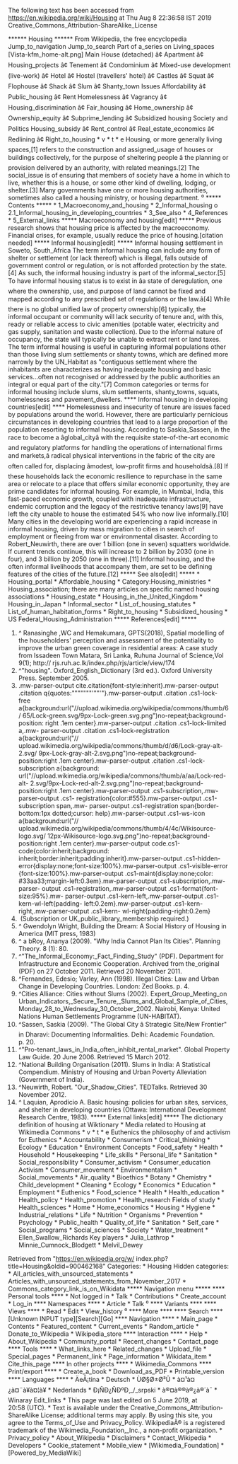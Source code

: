 The following text has been accessed from https://en.wikipedia.org/wiki/Housing at Thu Aug 8 22:36:58 IST 2019
Creative_Commons_Attribution-ShareAlike_License




















****** Housing ******
From Wikipedia, the free encyclopedia
Jump_to_navigation Jump_to_search
Part of a_series on
Living_spaces
[Vista-kfm_home-alt.png]
Main
House (detached) â¢ Apartment â¢ Housing_projects â¢ Tenement â¢ Condominium â¢ Mixed-use
development (live-work) â¢ Hotel â¢ Hostel (travellers' hotel) â¢ Castles â¢ Squat â¢
Flophouse â¢ Shack â¢ Slum â¢ Shanty_town
Issues
Affordability â¢ Public_housing â¢ Rent Homelessness â¢ Vagrancy â¢ Housing_discrimination
â¢ Fair_housing â¢ Home_ownership â¢ Ownership_equity â¢ Subprime_lending â¢ Subsidized
housing
Society and Politics
Housing_subsidy â¢ Rent_control â¢ Real_estate_economics â¢ Redlining â¢ Right_to_housing
    * v
    * t
    * e
Housing, or more generally living spaces,[1] refers to the construction and
assigned_usage of houses or buildings collectively, for the purpose of
sheltering people â the planning or provision delivered by an authority, with
related meanings.[2] The social_issue is of ensuring that members of society
have a home in which to live, whether this is a house, or some other kind of
dwelling, lodging, or shelter.[3] Many governments have one or more housing
authorities, sometimes also called a housing ministry, or housing department.
⁰
***** Contents *****
    * 1_Macroeconomy_and_housing
    * 2_Informal_housing
          o 2.1_Informal_housing_in_developing_countries
    * 3_See_also
    * 4_References
    * 5_External_links
***** Macroeconomy and housing[edit] *****
Previous research shows that housing price is affected by the macroeconomy.
Financial crises, for example, usually reduce the price of housing.[citation
needed]
***** Informal housing[edit] *****
Informal housing settlement in Soweto, South_Africa
The term informal housing can include any form of shelter or settlement (or
lack thereof) which is illegal, falls outside of government control or
regulation, or is not afforded protection by the state.[4] As such, the
informal housing industry is part of the informal_sector.[5] To have informal
housing status is to exist in âa state of deregulation, one where the
ownership, use, and purpose of land cannot be fixed and mapped according to any
prescribed set of regulations or the law.â[4] While there is no global
unified law of property ownership[6] typically, the informal occupant or
community will lack security of tenure and, with this, ready or reliable access
to civic amenities (potable water, electricity and gas supply, sanitation and
waste collection). Due to the informal nature of occupancy, the state will
typically be unable to extract rent or land taxes.
The term informal housing is useful in capturing informal populations other
than those living slum settlements or shanty towns, which are defined more
narrowly by the UN_Habitat as "contiguous settlement where the inhabitants are
characterizes as having inadequate housing and basic services...often not
recognised or addressed by the public authorities an integral or equal part of
the city."[7]
Common categories or terms for informal housing include slums, slum
settlements, shanty_towns, squats, homelessness and pavement_dwellers.
**** Informal housing in developing countries[edit] ****
Homelessness and insecurity of tenure are issues faced by populations around
the world. However, there are particularly pernicious circumstances in
developing countries that lead to a large proportion of the population
resorting to informal housing. According to Saskia_Sassen, in the race to
become a âglobal_cityâ with the requisite state-of-the-art economic and
regulatory platforms for handling the operations of international firms and
markets,â radical physical interventions in the fabric of the city are often
called for, displacing âmodest, low-profit firms and householdsâ.[8]
If these households lack the economic resilience to repurchase in the same area
or relocate to a place that offers similar economic opportunity, they are prime
candidates for informal housing. For example, in Mumbai, India, this fast-paced
economic growth, coupled with inadequate infrastructure, endemic corruption and
the legacy of the restrictive tenancy laws[9] have left the city unable to
house the estimated 54% who now live informally.[10]
Many cities in the developing world are experiencing a rapid increase in
informal housing, driven by mass migration to cities in search of employment or
fleeing from war or environmental disaster. According to Robert_Neuwirth, there
are over 1 billion (one in seven) squatters worldwide. If current trends
continue, this will increase to 2 billion by 2030 (one in four), and 3 billion
by 2050 (one in three).[11] Informal housing, and the often informal
livelihoods that accompany them, are set to be defining features of the cities
of the future.[12]
***** See also[edit] *****
    * Housing_portal
    * Affordable_housing
    * Category:Housing_ministries
    * Housing_association; there are many articles on specific named housing
      associations
    * Housing_estate
    * Housing_in_the_United_Kingdom
    * Housing_in_Japan
    * Informal_sector
    * List_of_housing_statutes
    * List_of_human_habitation_forms
    * Right_to_housing
    * Subsidized_housing
    * US Federal_Housing_Administration
***** References[edit] *****
   1. ^ Ranasinghe ,WC and Hemakumara, GPTS(2018), Spatial modelling of the
      householders' perception and assessment of the potentiality to improve
      the urban green coverage in residential areas: A case study from Issadeen
      Town Matara, Sri Lanka, Ruhuna Journal of Science,Vol 9(1); http://
      rjs.ruh.ac.lk/index.php/rjs/article/view/174
   2. ^"housing". Oxford_English_Dictionary (3rd ed.). Oxford University Press.
      September 2005.
   3. .mw-parser-output cite.citation{font-style:inherit}.mw-parser-output
      .citation q{quotes:"\"""\"""'""'"}.mw-parser-output .citation .cs1-lock-
      free a{background:url("//upload.wikimedia.org/wikipedia/commons/thumb/6/
      65/Lock-green.svg/9px-Lock-green.svg.png")no-repeat;background-position:
      right .1em center}.mw-parser-output .citation .cs1-lock-limited a,.mw-
      parser-output .citation .cs1-lock-registration a{background:url("//
      upload.wikimedia.org/wikipedia/commons/thumb/d/d6/Lock-gray-alt-2.svg/
      9px-Lock-gray-alt-2.svg.png")no-repeat;background-position:right .1em
      center}.mw-parser-output .citation .cs1-lock-subscription a{background:
      url("//upload.wikimedia.org/wikipedia/commons/thumb/a/aa/Lock-red-alt-
      2.svg/9px-Lock-red-alt-2.svg.png")no-repeat;background-position:right
      .1em center}.mw-parser-output .cs1-subscription,.mw-parser-output .cs1-
      registration{color:#555}.mw-parser-output .cs1-subscription span,.mw-
      parser-output .cs1-registration span{border-bottom:1px dotted;cursor:
      help}.mw-parser-output .cs1-ws-icon a{background:url("//
      upload.wikimedia.org/wikipedia/commons/thumb/4/4c/Wikisource-logo.svg/
      12px-Wikisource-logo.svg.png")no-repeat;background-position:right .1em
      center}.mw-parser-output code.cs1-code{color:inherit;background:
      inherit;border:inherit;padding:inherit}.mw-parser-output .cs1-hidden-
      error{display:none;font-size:100%}.mw-parser-output .cs1-visible-error
      {font-size:100%}.mw-parser-output .cs1-maint{display:none;color:
      #33aa33;margin-left:0.3em}.mw-parser-output .cs1-subscription,.mw-parser-
      output .cs1-registration,.mw-parser-output .cs1-format{font-size:95%}.mw-
      parser-output .cs1-kern-left,.mw-parser-output .cs1-kern-wl-left{padding-
      left:0.2em}.mw-parser-output .cs1-kern-right,.mw-parser-output .cs1-kern-
      wl-right{padding-right:0.2em}
   4.  (Subscription or UK_public_library_membership required.)
   5. ^ Gwendolyn Wright, Building the Dream: A Social History of Housing in
      America (MIT press, 1983)
   6. ^ a bRoy, Ananya (2009). "Why India Cannot Plan Its Cities". Planning
      Theory. 8 (1): 80.
   7. ^"The_Informal_Economy:_Fact_Finding_Study" (PDF). Department for
      Infrastructure and Economic Cooperation. Archived from the_original (PDF)
      on 27 October 2011. Retrieved 20 November 2011.
   8. ^Fernandes, Edesio; Varley, Ann (1998). Illegal Cities: Law and Urban
      Change in Developing Countries. London: Zed Books. p. 4.
   9. ^Cities Alliance: Cities without Slums (2002). Expert_Group_Meeting_on
      Urban_Indicators,_Secure_Tenure,_Slums_and_Global_Sample_of_Cities,
      Monday_28_to_Wednesday_30_October_2002. Nairobi, Kenya: United Nations
      Human Settlements Programme (UN-HABITAT).
  10. ^Sassen, Saskia (2009). "The Global City â Strategic Site/New Frontier"
      in Dharavi: Documenting Informalities. Delhi: Academic Foundation. p. 20.
  11. ^"Pro-tenant_laws_in_India_often_inhibit_rental_market". Global Property
      Law Guide. 20 June 2006. Retrieved 15 March 2012.
  12. ^National Building Organisation (2011). Slums in India: A Statistical
      Compendium. Ministry of Housing and Urban Poverty Alleviation (Government
      of India).
  13. ^Neuwirth, Robert. "Our_Shadow_Cities". TEDTalks. Retrieved 30 November
      2012.
  14. ^ Laquian, Aprodicio A. Basic housing: policies for urban sites,
      services, and shelter in developing countries (Ottawa: International
      Development Research Centre, 1983).
***** External links[edit] *****
 The dictionary definition of housing at Wiktionary
    *  Media related to Housing at Wikimedia Commons
    * v
    * t
    * e
Euthenics
the philosophy of and activism for Euthenics
                    * Accountability
                    * Consumerism
                    * Critical_thinking
                    * Ecology
                    * Education
                    * Environment
Concepts            * Food_safety
                    * Health
                    * Household
                    * Housekeeping
                    * Life_skills
                    * Personal_life
                    * Sanitation
                    * Social_responsibility
                    * Consumer_activism
                    * Consumer_education
Activism            * Consumer_movement
                    * Environmentalism
                    * Social_movements
                    * Air_quality
                    * Bioethics
                    * Botany
                    * Chemistry
                    * Child_development
                    * Cleaning
                    * Ecology
                    * Economics
                    * Education
                    * Employment
                    * Euthenics
                    * Food_science
                    * Health
                    * Health_education
                    * Health_policy
                    * Health_promotion
                    * Health_research
Fields of study     * Health_sciences
                    * Home
                    * Home_economics
                    * Housing
                    * Hygiene
                    * Industrial_relations
                    * Life
                    * Nutrition
                    * Organisms
                    * Prevention
                    * Psychology
                    * Public_health
                    * Quality_of_life
                    * Sanitation
                    * Self_care
                    * Social_programs
                    * Social_sciences
                    * Society
                    * Water_treatment
                    * Ellen_Swallow_Richards
Key players         * Julia_Lathrop
                    * Minnie_Cumnock_Blodgett
                    * Melvil_Dewey

Retrieved from "https://en.wikipedia.org/w/
index.php?title=Housing&oldid=900462168"
Categories:
    * Housing
Hidden categories:
    * All_articles_with_unsourced_statements
    * Articles_with_unsourced_statements_from_November_2017
    * Commons_category_link_is_on_Wikidata
***** Navigation menu *****
**** Personal tools ****
    * Not logged in
    * Talk
    * Contributions
    * Create_account
    * Log_in
**** Namespaces ****
    * Article
    * Talk
⁰
**** Variants ****
**** Views ****
    * Read
    * Edit
    * View_history
⁰
**** More ****
**** Search ****
[Unknown INPUT type][Search][Go]
**** Navigation ****
    * Main_page
    * Contents
    * Featured_content
    * Current_events
    * Random_article
    * Donate_to_Wikipedia
    * Wikipedia_store
**** Interaction ****
    * Help
    * About_Wikipedia
    * Community_portal
    * Recent_changes
    * Contact_page
**** Tools ****
    * What_links_here
    * Related_changes
    * Upload_file
    * Special_pages
    * Permanent_link
    * Page_information
    * Wikidata_item
    * Cite_this_page
**** In other projects ****
    * Wikimedia_Commons
**** Print/export ****
    * Create_a_book
    * Download_as_PDF
    * Printable_version
**** Languages ****
    * ÄeÅ¡tina
    * Deutsch
    * ÙØ§Ø±Ø³Û
    * à¤¹à¤¿à¤¨à¥à¤¦à¥
    * Nederlands
    * Ð¡ÑÐ¿ÑÐºÐ¸_/_srpski
    * à®¤à®®à®¿à®´à¯
    * Winaray
Edit_links
    * This page was last edited on 5 June 2019, at 20:58 (UTC).
    * Text is available under the Creative_Commons_Attribution-ShareAlike
      License; additional terms may apply. By using this site, you agree to the
      Terms_of_Use and Privacy_Policy. WikipediaÂ® is a registered trademark of
      the Wikimedia_Foundation,_Inc., a non-profit organization.
    * Privacy_policy
    * About_Wikipedia
    * Disclaimers
    * Contact_Wikipedia
    * Developers
    * Cookie_statement
    * Mobile_view
    * [Wikimedia_Foundation]
    * [Powered_by_MediaWiki]
